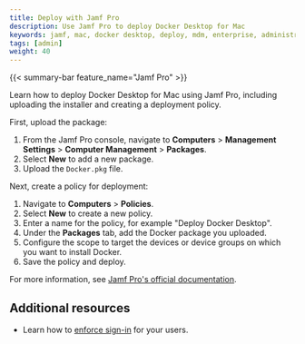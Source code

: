 ```yaml
---
title: Deploy with Jamf Pro
description: Use Jamf Pro to deploy Docker Desktop for Mac
keywords: jamf, mac, docker desktop, deploy, mdm, enterprise, administrator, pkg
tags: [admin]
weight: 40
---
```


{{< summary-bar feature_name="Jamf Pro" >}}

Learn how to deploy Docker Desktop for Mac using Jamf Pro, including uploading the installer and creating a deployment policy.

First, upload the package:

1. From the Jamf Pro console, navigate to **Computers** > **Management Settings** > **Computer Management** > **Packages**.
2. Select **New** to add a new package.
3. Upload the `Docker.pkg` file.

Next, create a policy for deployment:

1. Navigate to **Computers** > **Policies**.
2. Select **New** to create a new policy.
3. Enter a name for the policy, for example "Deploy Docker Desktop".
4. Under the **Packages** tab, add the Docker package you uploaded.
5. Configure the scope to target the devices or device groups on which you want to install Docker.
6. Save the policy and deploy.

For more information, see [Jamf Pro's official documentation](https://learn.jamf.com/en-US/bundle/jamf-pro-documentation-current/page/Policies.html). 

## Additional resources

- Learn how to [enforce sign-in](/manuals/security/for-admins/enforce-sign-in/_index.md) for your users.